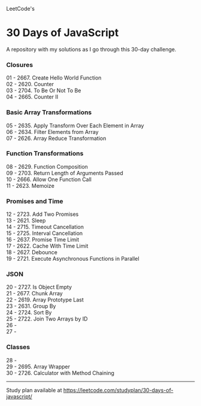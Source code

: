 LeetCode's  

# 30 Days of JavaScript  

A repository with my solutions as I go through this 30-day challenge.

### Closures  
01 - 2667. Create Hello World Function  
02 - 2620. Counter  
03 - 2704. To Be Or Not To Be  
04 - 2665. Counter II
### Basic Array Transformations  
05 - 2635. Apply Transform Over Each Element in Array  
06 - 2634. Filter Elements from Array  
07 - 2626. Array Reduce Transformation  
### Function Transformations  
08 - 2629. Function Composition  
09 - 2703. Return Length of Arguments Passed  
10 - 2666. Allow One Function Call  
11 - 2623. Memoize  
### Promises and Time  
12 - 2723. Add Two Promises  
13 - 2621. Sleep  
14 - 2715. Timeout Cancellation  
15 - 2725. Interval Cancellation  
16 - 2637. Promise Time Limit  
17 - 2622. Cache With Time Limit  
18 - 2627. Debounce  
19 - 2721. Execute Asynchronous Functions in Parallel  
### JSON  
20 - 2727. Is Object Empty  
21 - 2677. Chunk Array  
22 - 2619. Array Prototype Last  
23 - 2631. Group By  
24 - 2724. Sort By  
25 - 2722. Join Two Arrays by ID  
26 -  
27 -  
### Classes  
28 -  
29 - 2695. Array Wrapper  
30 - 2726. Calculator with Method Chaining  

--------
Study plan available at https://leetcode.com/studyplan/30-days-of-javascript/
